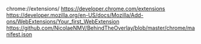 chrome://extensions/
https://developer.chrome.com/extensions
https://developer.mozilla.org/en-US/docs/Mozilla/Add-ons/WebExtensions/Your_first_WebExtension
https://github.com/NicolaeNMV/BehindTheOverlay/blob/master/chrome/manifest.json
